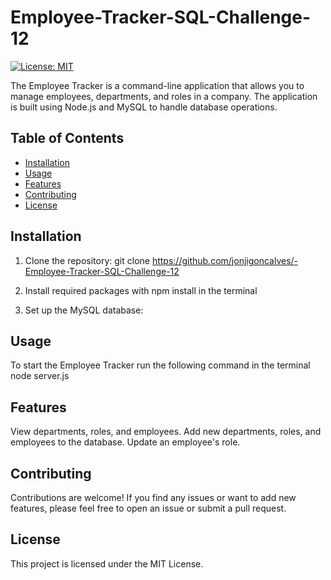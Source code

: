 # Employee-Tracker-SQL-Challenge-12
[![License: MIT](https://img.shields.io/badge/License-MIT-blue.svg)](https://opensource.org/licenses/MIT)

The Employee Tracker is a command-line application that allows you to manage employees, departments, and roles in a company. The application is built using Node.js and MySQL to handle database operations.

## Table of Contents

- [Installation](#installation)
- [Usage](#usage)
- [Features](#features)
- [Contributing](#contributing)
- [License](#license)

## Installation

1. Clone the repository: git clone https://github.com/jonjigoncalves/-Employee-Tracker-SQL-Challenge-12

2. Install required packages with npm install in the terminal 

3. Set up the MySQL database:

## Usage

To start the Employee Tracker run the following command in the terminal node server.js

## Features

View departments, roles, and employees.
Add new departments, roles, and employees to the database.
Update an employee's role.

## Contributing

Contributions are welcome! If you find any issues or want to add new features, please feel free to open an issue or submit a pull request.

## License

This project is licensed under the MIT License.
